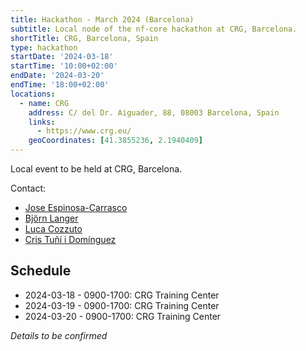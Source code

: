 ```yaml
---
title: Hackathon - March 2024 (Barcelona)
subtitle: Local node of the nf-core hackathon at CRG, Barcelona.
shortTitle: CRG, Barcelona, Spain
type: hackathon
startDate: '2024-03-18'
startTime: '10:00+02:00'
endDate: '2024-03-20'
endTime: '18:00+02:00'
locations:
  - name: CRG
    address: C/ del Dr. Aiguader, 88, 08003 Barcelona, Spain
    links:
      - https://www.crg.eu/
    geoCoordinates: [41.3855236, 2.1940409]
---
```


Local event to be held at CRG, Barcelona.

Contact:

- [<i class="fab fa-slack"></i> Jose Espinosa-Carrasco](https://nfcore.slack.com/team/UT94DM516)
- [<i class="fab fa-slack"></i> Björn Langer](https://nfcore.slack.com/team/U03GV8NQ5JL)
- [<i class="fab fa-slack"></i> Luca Cozzuto](https://nfcore.slack.com/team/UNJ5YF0MN)
- [<i class="fab fa-slack"></i> Cris Tuñí i Domínguez](https://nfcore.slack.com/team/U01PS1L98PJ)

## Schedule

- 2024-03-18 - 0900-1700: CRG Training Center
- 2024-03-19 - 0900-1700: CRG Training Center
- 2024-03-20 - 0900-1700: CRG Training Center

_Details to be confirmed_
